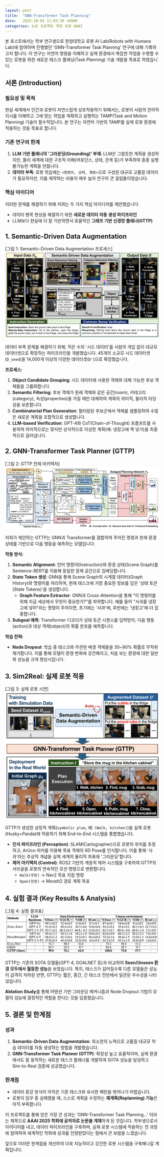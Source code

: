 ```yaml
---
layout: post
title:  "GNN-Transformer Task Planning"
date:   2025-10-01 11:03:36 +0900
categories: 논문 프로젝트 학회 로봇 AAAI
---
```


본 포스트에서는 학부 연구생으로 한양대학교 로봇 AI Lab(Robots with Humans Lab)에 참여하며 진행했던 'GNN-Transformer Task Planning' 연구에 대해 기록하고자 합니다. 이 연구는 자연어 명령을 이해하고 실제 환경에서 복잡한 작업을 수행할 수 있는 로봇을 위한 새로운 태스크 플래닝(Task Planning) 기술 개발을 목표로 하였습니다.

## 서론 (Introduction)

### 필요성 및 목적
현실 세계에서 인간과 로봇이 자연스럽게 상호작용하기 위해서는, 로봇이 사람의 언어적 지시를 이해하고 그에 맞는 작업을 계획하고 실행하는 TAMP(Task and Motion Planning) 기술이 필수적입니다. 본 연구는 자연어 기반의 TAMP를 실제 로봇 환경에 적용하는 것을 목표로 합니다.

### 기존 연구의 한계
1.  **LLM 기반 플래너의 '그라운딩(Grounding)' 부재**: LLM은 그럴듯한 계획을 생성하지만, 물리 세계에 대한 구조적 이해(어포던스, 상태, 관계 등)가 부족하여 종종 실행 불가능한 계획을 만듭니다.
2.  **데이터 부족**: 로봇 학습에는 `<명령어, 상태, 행동>`으로 구성된 대규모 고품질 데이터가 필요하지만, 이를 제작하는 비용이 매우 높아 연구의 큰 걸림돌이었습니다.

### 핵심 아이디어
이러한 문제를 해결하기 위해 저희는 두 가지 핵심 아이디어를 제안했습니다.
*   데이터 병목 현상을 해결하기 위한 **새로운 데이터 자동 생성 파이프라인**
*   LLM보다 현실에 더 잘 기반하면서 효율적인 **그래프 기반 신경망 플래너(GTTP)**

## 1. Semantic-Driven Data Augmentation

[그림 1: Semantic-Driven Data Augmentation 프로세스]
![Data Augmentation Process](/assets/img/project-gnn-tamp/slide_9.png)

데이터 부족 문제를 해결하기 위해, 적은 수의 '시드 데이터'를 사람의 개입 없이 대규모 데이터셋으로 확장하는 파이프라인을 개발했습니다. 45개의 소규모 시드 데이터셋(`D_seed`)을 14,000개 이상의 다양한 데이터셋(`D'`)으로 확장했습니다.

**프로세스:**
1.  **Object Candidate Grouping**: 시드 데이터에 사용된 객체와 대체 가능한 후보 객체들을 그룹화합니다.
2.  **Semantic Filtering**: 후보 객체가 원래 객체와 같은 공간(room), 카테고리(category), 속성(properties)을 가질 때만 대체하여 계획의 의미적, 물리적 타당성을 보존합니다.
3.  **Combinatorial Plan Generation**: 필터링된 후보군에서 객체를 샘플링하여 수많은 새로운 계획을 조합적으로 생성합니다.
4.  **LLM-based Verification**: GPT-4와 CoT(Chain-of-Thought) 프롬프트를 사용하여 의미적으로는 맞지만 상식적으로 이상한 계획(예: 냉장고에 책 넣기)을 최종적으로 걸러냅니다.

## 2. GNN-Transformer Task Planner (GTTP)

[그림 2: GTTP 전체 아키텍처]
![GTTP Overall Architecture](/assets/img/project-gnn-tamp/slide_5.png)

저희가 제안하는 GTTP는 GNN과 Transformer를 결합하여 주어진 명령과 현재 환경 상태를 기반으로 다음 행동을 예측하는 모델입니다.

**작동 방식:**
1.  **Semantic Alignment**: 언어 명령어(Instruction)와 환경 상태(Scene Graph)를 Sentence-BERT를 이용해 동일한 잠재 공간으로 임베딩합니다.
2.  **State Token 생성**: GNN을 통해 Scene Graph의 시계열 데이터(Graph History)와 명령어를 처리하여, 현재 태스크에 가장 중요한 정보를 담은 '상태 토큰(State Tokens)'을 생성합니다.
    *   **Graph Feature Extractor**: GNN과 Cross-Attention을 통해 "이 명령어를 위해 지금 세상에서 무엇이 중요한가?"를 파악합니다. 예를 들어 "사과를 냉장고에 넣어"라는 명령이 주어지면, 초기에는 '사과'에, 후반에는 '냉장고'에 더 집중합니다.
3.  **Subgoal 예측**: Transformer 디코더가 상태 토큰 시퀀스를 입력받아, 다음 행동(action)과 대상 객체(object)의 확률 분포를 예측합니다.

**학습 전략:**
*   **Node Dropout**: 학습 중 태스크와 무관한 배경 객체들을 30~90% 확률로 무작위 제거합니다. 이를 통해 모델이 환경 변화에 강건해지고, 처음 보는 환경에 대한 일반화 성능을 크게 향상시킵니다.

## 3. Sim2Real: 실제 로봇 적용

[그림 3: 실제 로봇 시연]
![Real-World Demonstration](/assets/img/project-gnn-tamp/slide_11.png)

GTTP가 생성한 상징적 계획(`symbolic plan`, 예: `(Walk, kitchen)`)을 실제 로봇(Husky+Panda)에 적용하기 위해 End-to-End 시스템을 통합했습니다.

*   **인식 파이프라인 (Perception)**: SLAM(Cartographer)으로 로봇의 위치를 추정하고, ArUco 마커를 이용해 목표 객체의 6D Pose를 인식합니다. 이를 통해 '사과'라는 추상적 개념을 실제 세계의 물리적 좌표에 '그라운딩'합니다.
*   **제어 아키텍처 (Control)**: ROS2 기반의 계층적 제어 시스템을 구축하여 GTTP의 서브골을 로봇의 연속적인 모션 명령으로 변환합니다.
    *   `Walk(주방)` → Nav2 목표 지점 명령
    *   `Open(찬장)` → MoveIt2 경로 계획 목표

## 4. 실험 결과 (Key Results & Analysis)

[그림 4: 실험 결과표]
![Experiment Results](/assets/img/project-gnn-tamp/slide_12.png)

GTTP는 기존의 SOTA 모델들(GPT-4, GOALNET 등)과 비교하여 **Seen/Unseen 환경 모두에서 월등한 성능**을 보였습니다. 특히, 태스크가 길어질수록 다른 모델들은 성능이 급격히 저하된 반면, GTTP는 짧은, 중간, 긴 태스크 전반에서 일관된 우수성을 나타냈습니다.

**Ablation Study**를 통해 어텐션 기반 그라운딩 메커니즘과 Node Dropout 기법이 모델의 성능에 결정적인 역할을 한다는 것을 입증했습니다.

## 5. 결론 및 한계점

### 성과
1.  **Semantic-Driven Data Augmentation**: 최소한의 노력으로 고품질 대규모 학습 데이터를 자동 생성하는 방법을 개발했습니다.
2.  **GNN-Transformer Task Planner (GTTP)**: 확장성 높고 효율적이며, 실제 환경에서도 잘 동작하는 새로운 태스크 플래너를 개발하여 SOTA 성능을 달성하고 Sim-to-Real 검증에 성공했습니다.

### 한계점
*   데이터 증강 방식이 아직은 기존 태스크와 유사한 패턴을 벗어나기 어렵습니다.
*   로봇이 임무 중 실패했을 때, 스스로 계획을 수정하는 **재계획(Replanning) 기능**은 아직 부족합니다.

이 프로젝트를 통해 얻은 가장 큰 성과는 'GNN-Transformer Task Planning...' 이라는 제목으로 **AAAI 2025 학회에 공저자로 논문을 게재**하게 된 것입니다. 학부생으로서 아이디어를 내고, 데이터 파이프라인을 구축하며, 실제 로봇 시스템에 적용하는 전 과정에 참여하여 세계적인 학회에 성과를 인정받았다는 점에서 큰 보람을 느꼈습니다.

앞으로 이러한 한계점을 개선하여 더욱 지능적이고 강건한 로봇 시스템을 구축해나갈 계획입니다.
